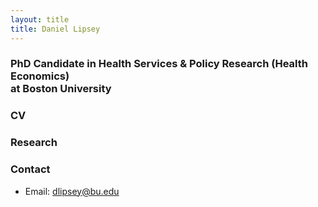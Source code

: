 ```yaml
---
layout: title
title: Daniel Lipsey
---
```


### PhD Candidate in Health Services & Policy Research (Health Economics) <br> at Boston University

### CV


### Research

### Contact
- Email: dlipsey@bu.edu
